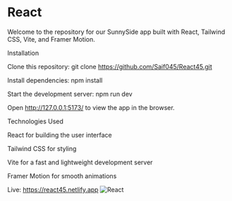 # React

Welcome to the repository for our SunnySide app built with React, Tailwind CSS, Vite, and Framer Motion.

Installation

Clone this repository: git clone https://github.com/Saif045/React45.git

Install dependencies: npm install

Start the development server: npm run dev

Open http://127.0.0.1:5173/ to view the app in the browser.



Technologies Used

React for building the user interface

Tailwind CSS for styling

Vite for a fast and lightweight development server

Framer Motion for smooth animations


Live: https://react45.netlify.app
![React](https://user-images.githubusercontent.com/106855656/209872812-4c63bee7-a47e-4e53-8239-8fc5fa3b739a.PNG)
